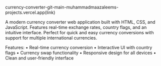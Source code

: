 currency-converter-git-main-muhammadmaazaleems-projects.vercel.app(link)


A modern currency converter web application built with HTML, CSS, and JavaScript. Features real-time exchange rates, country flags, and an intuitive interface. Perfect for quick and easy currency conversions with support for multiple international currencies.

Features:
• Real-time currency conversion
• Interactive UI with country flags
• Currency swap functionality
• Responsive design for all devices
• Clean and user-friendly interface
